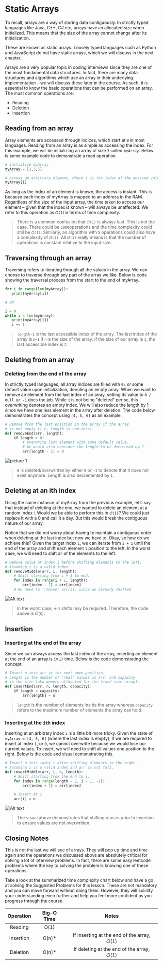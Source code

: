 
# Static Arrays

To recall, arrays are a way of storing data contiguously. In strictly typed languages like Java, C++, C# etc, arrays have an allocated size when initialized. This means that the size of the array cannot change after its initialization.

These are known as static arrays. Loosely typed languages such as Python and JavaScript do not have static arrays, which we will discuss in the next chapter.

Arrays are a very popular topic in coding interviews since they are one of the most fundamental data structures. In fact, there are many data structures and algorithms which use an array in their underlying implementation - we will discuss these later in the course. As such, it is essential to know the basic operations that can be performed on an array. The most common operations are:

- Reading
- Deletion
- Insertion

## Reading from an array

Array elements are accessed through indices, which start at `0` in most languages. Reading from an array is as simple as accessing the index. For this example, we will be initializing an array of size `3` called `myArray`. Below is some example code to demonstrate a read operation.

```python
# initialize myArray
myArray = [1,3,5]

# access an arbitrary element, where i is the index of the desired value
myArray[i]
```

As long as the index of an element is known, the access is instant. This is because each index of myArray is mapped to an address in the RAM. Regardless of the size of the input array, the time taken to access our element – given that the index is known – will always be unaffected. We refer to this operation as `𝑂(1)`in terms of time complexity.

>There is a common confusion that `𝑂(1)` is always fast. This is not the case. There could be `1000`operations and the time complexity could still be `𝑂(1)`. Similarly, an algorithm with
`5` operations could also have a complexity of `𝑂(1)`. All `𝑂(1)` really means is that the number of operations is constant relative to the input size.

## Traversing through an array

Traversing refers to iterating through all the values in the array. We can choose to traverse through any part of the array we like. Below is code showing the traversal process from the start to the end of myArray.

```python
for i in range(len(myArray)):
   print(myArray[i])

# OR

i = 0
while i < len(myArray):
   print(myArray[i])
   i += 1
```

> `length-1` is the last accessible index of the array. The last index of the array is `𝑛−1` if `𝑛` is the size of the array. If the size of our array is `3`, the last accessible index is `2`.

## Deleting from an array

### Deleting from the end of the array

In strictly typed languages, all array indices are filled with `0s` or some default value upon initialization, denoting an empty array. When we want to remove an element from the last index of an array, setting its value to `0 / null or -1` does the job. While it is not being "deleted" per se, this overwriting denotes an empty index. We will also reduce the length by 1 since we have one less element in the array after deletion. The code below demonstrates the concept using `[4, 5, 6]` as an example.

```python
# Remove from the last position in the array if the array
# is not empty (i.e. length is non-zero).
def removeEnd(arr, length):
    if length > 0:
        # Overwrite last element with some default value.
        # We would also consider the length to be decreased by 1.
        arr[length - 1] = 0
```

![picture 1](images/image-1.png)
> `6` is deleted/overwritten by either `0` or `−1` to denote that it does not exist anymore. Length is also decremented by `1`.

## Deleting at an ith index

Using the same instance of myArray from the previous example, let’s say that instead of deleting at the end, we wanted to delete an element at a random index i. Would we be able to perform this in `𝑂(1)`? We could just replace it with a 0 and call it a day. But this would break the contiguous nature of our array.

Notice that we did not worry about having to maintain a contiguous order when deleting at the last index but now we have to. Okay, so how do we achieve this? Given the target index `i`, we can iterate from `i + 1` until the end of the array and shift each element `1` position to the left. In the worst case, we will need to shift all of the elements to the left.

```python
# Remove value at index i before shifting elements to the left.
# Assuming i is a valid index.
def removeMiddle(arr, i, length):
    # Shift starting from i + 1 to end.
    for index in range(i + 1, length):
        arr[index - 1] = arr[index]
    # No need to 'remove' arr[i], since we already shifted
```

![Alt text](images/image-2.png)

>In the worst case, `𝑛−1` shifts may be required. Therefore, the code above is 𝑂(𝑛).

## Insertion

### Inserting at the end of the array

Since we can always access the last index of the array, inserting an element at the end of an array is `𝑂(1)` time. Below is the code demonstrating the concept.

```python
# Insert n into arr at the next open position.
# Length is the number of 'real' values in arr, and capacity
# is the size (aka memory allocated for the fixed size array).
def insertEnd(arr, n, length, capacity):
    if length < capacity:
        arr[length] = n
```

> `length` is the number of elements inside the array whereas `capacity` refers to the maximum number of elements the array can hold.

### Inserting at the `ith` index

Inserting at an arbitrary index `i` is a little bit more tricky. Given the state of `myArray = [4, 5, 0]` (where the last index is empty), if we are required to insert at index `1`, or `0`, we cannot overwrite because we would lose our current values. To insert, we will need to shift all values one position to the right. Below is the code and visual demonstrating this.

```python
# Insert n into index i after shifting elements to the right.
# Assuming i is a valid index and arr is not full.
def insertMiddle(arr, i, n, length):
    # Shift starting from the end to i.
    for index in range(length - 1, i - 1, -1):
        arr[index + 1] = arr[index]

    # Insert at i
    arr[i] = n
```

![Alt text](images/image-3.png)
> The visual above demonstrates that shifting occurs prior to insertion to ensure values are not overwritten.

## Closing Notes

This is not the last we will see of arrays. They will pop up time and time again and the operations we discussed above are absolutely critical for solving a lot of interview problems. In fact, there are some easy leetcode problems where the key to solving the problem is knowing one of these operations.

Take a look at the summarized time complexity chart below and have a go at solving the Suggested Problems for this lesson. These are not mandatory and you can move forward without doing them. However, they will solidify your understanding even further and help you feel more confident as you progress through the course.

| **Operation** | **Big-O Time** | **Notes** |
| :---: | :---: | :---: |
| Reading | O(1) | |
| Insertion | O(n)* | If inserting at the end of the array, 𝑂(1) |
| Deletion | O(n)* | If deleting at the end of the array, 𝑂(1) |

